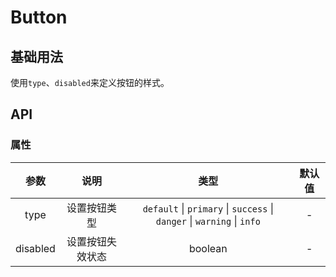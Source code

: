 # Button

## 基础用法

使用`type`、`disabled`来定义按钮的样式。

<preview path="../../examples/Button/basic.vue" title="" description=""></preview>

## API

### 属性

|   参数   |       说明       |                            类型                            | 默认值 |
| :------: | :--------------: | :--------------------------------------------------------: | :----: |
|   type   |   设置按钮类型   | `default` \| `primary` \| `success` \| `danger` \| `warning` \| `info` |   -    |
| disabled | 设置按钮失效状态 |                          boolean                           |   -    |

